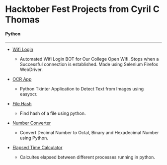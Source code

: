 
# Hacktober Fest Projects from Cyril C Thomas

#### Python

___

- [Wifi Login](https://github.com/React-MBC/React-Hacktober-Fest-2022/tree/main/Hack%20Here/Cyril%20C%20Thomas/wifi_login.py)
    
    - Automated Wifi Login BOT for Our College Open Wifi. Stops when a Successful connection is established. Made using Selenium Firefox WebDriver.

- [OCR App](https://github.com/React-MBC/React-Hacktober-Fest-2022/tree/main/Hack%20Here/Cyril%20C%20Thomas/OCR.py)
    
    -  Python Tkinter Application to Detect Text from Images using easyocr.

- [File Hash](https://github.com/React-MBC/React-Hacktober-Fest-2022/tree/main/Hack%20Here/Cyril%20C%20Thomas/file_hash.py)
    
    -  Find hash of a file using python.

- [Number Converter](https://github.com/React-MBC/React-Hacktober-Fest-2022/tree/main/Hack%20Here/Cyril%20C%20Thomas/num_converter.py)
    
    -  Convert Decimal Number to Octal, Binary and Hexadecimal Number using Python.
    
- [Elapsed Time Calculator](https://github.com/React-MBC/React-Hacktober-Fest-2022/tree/main/Hack%20Here/Cyril%20C%20Thomas/elapsed_time.py)
    
    -  Calcultes elapsed between different processes running in python.
